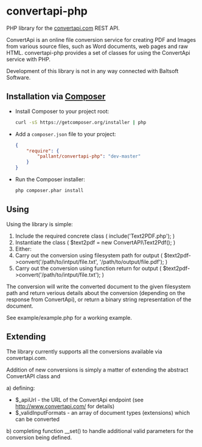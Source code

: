 convertapi-php
==============

  PHP library for the [convertapi.com](http://www.convertapi.com) REST API.

ConvertApi is an online file conversion service for creating PDF and Images from various source files, such as Word documents, web pages and raw HTML. convertapi-php provides a set of classes for using the ConvertApi service with PHP.

Development of this library is not in any way connected with Baltsoft Software.

Installation via [Composer](http://getcomposer.org/)
-----

 * Install Composer to your project root:
    ```bash
    curl -sS https://getcomposer.org/installer | php
    ```

 * Add a `composer.json` file to your project:
    ```json
    {
        "require": {
            "pallant/convertapi-php": "dev-master"
        }
    }
    ```

 * Run the Composer installer:
    ```bash
    php composer.phar install
    ```

Using
-----

Using the library is simple:

1. Include the required concrete class ( include('Text2PDF.php'); )
2. Instantiate the class ( $text2pdf = new ConvertAPI\Text2Pdf(); )
3. Either:
  1. Carry out the conversion using filesystem path for output ( $text2pdf->convert('/path/to/intput/file.txt', '/path/to/output/file.pdf'); )
  2. Carry out the conversion using function return for output ( $text2pdf->convert('/path/to/intput/file.txt'); )

The conversion will write the converted document to the given filesystem path and return verious details about the conversion (depending on the response from ConvertApi), or return a binary string representation of the document.

See example/example.php for a working example.

Extending
---------

The library currently supports all the conversions available via convertapi.com.

Addition of new conversions is simply a matter of extending the abstract ConvertAPI class and

a) defining:
* $_apiUrl - the URL of the ConvertApi endpoint (see http://www.convertapi.com/ for details)
* $_validInputFormats - an array of document types (extensions) which can be converted

b) completing function __set() to handle additional valid parameters for the conversion being defined.
